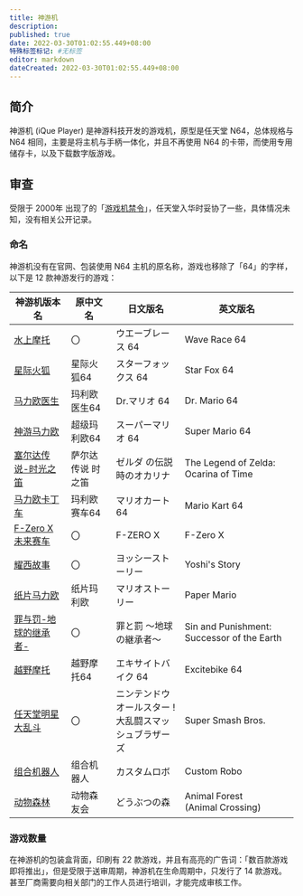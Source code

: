 ```yaml
---
title: 神游机
description:
published: true
date: 2022-03-30T01:02:55.449+08:00
特殊标签标记: #无标签
editor: markdown
dateCreated: 2022-03-30T01:02:55.449+08:00
---
```


## 简介

神游机 (iQue Player) 是神游科技开发的游戏机，原型是任天堂 N64，总体规格与 N64 相同，主要是将主机与手柄一体化，并且不再使用 N64 的卡带，而使用专用储存卡，以及下载数字版游戏。

## 审查

受限于 2000年 出现了的「[游戏机禁令](/rule/国务院/办公厅/关于开展电子游戏经营场所专项治理的意见.md)」，任天堂入华时妥协了一些，具体情况未知，没有相关公开记录。

### 命名

神游机没有在官网、包装使用 N64 主机的原名称，游戏也移除了「64」的字样，以下是 12 款神游发行的游戏：

| 神游机版本名              | 原中文名          | 日文版名                                                 | 英文版名                                   |
| ------------------------- | ----------------- | -------------------------------------------------------- | ------------------------------------------ |
| [水上摩托][0]             | 〇                | ウエーブレース 64                                        | Wave Race 64                               |
| [星际火狐][1]             | 星际火狐64        | スターフォックス 64                                      | Star Fox 64                                |
| [马力欧医生][2]           | 玛利欧医生64      | Dr.マリオ 64                                             | Dr. Mario 64                               |
| [神游马力欧][3]           | 超级玛利欧64      | スーパーマリオ 64                                        | Super Mario 64                             |
| [塞尔达传说-时光之笛][4]  | 萨尔达传说 时之笛 | ゼルダ の伝説 時のオカリナ                               | The Legend of Zelda: Ocarina of Time       |
| [马力欧卡丁车][5]         | 玛利欧赛车64      | マリオカート 64                                          | Mario Kart 64                              |
| [F-Zero X 未来赛车][6]    | 〇                | F-ZERO X                                                 | F-Zero X                                   |
| [耀西故事][7]             | 〇                | ヨッシーストーリー                                       | Yoshi's Story                              |
| [纸片马力欧][8]           | 纸片玛利欧        | マリオストーリー                                         | Paper Mario                                |
| [罪与罚-地球的继承者-][9] | 〇                | 罪と罰 〜地球の継承者〜                                  | Sin and Punishment: Successor of the Earth |
| [越野摩托][10]            | 越野摩托64        | エキサイトバイク 64                                      | Excitebike 64                              |
| [任天堂明星大乱斗][11]    | 〇                | ニンテンドウオールスター !<br>大乱闘スマッシュブラザーズ | Super Smash Bros.                          |
| [组合机器人][12]          | 组合机器人        | カスタムロボ                                             | Custom Robo                                |
| [动物森林][13]            | 动物森友会        | どうぶつの森                                             | Animal Forest<br>(Animal Crossing)         |

[0]: https://web.archive.org/web/20191111232124/https://www.ique.com/games/51011.htm
[1]: https://web.archive.org/web/20191111232134/https://www.ique.com/games/41011.htm
[2]: https://web.archive.org/web/20191111232117/https://www.ique.com/games/61011.htm
[3]: https://web.archive.org/web/20191111232124/https://www.ique.com/games/11011.htm
[4]: https://web.archive.org/web/20191111232117/https://www.ique.com/games/21011.htm
[5]: https://web.archive.org/web/20191111232132/https://www.ique.com/games/52011.htm
[6]: https://web.archive.org/web/20191111232116/https://www.ique.com/games/52021.htm
[7]: https://web.archive.org/web/20201023091146/https://www.ique.com/games/11021.htm
[8]: https://web.archive.org/web/20201111222621/https://www.ique.com/games/21021.htm
[9]: https://web.archive.org/web/20210427210207/https://www.ique.com/games/41021.htm
[10]: https://web.archive.org/web/20191111232122/https://www.ique.com/games/51021.htm
[11]: https://web.archive.org/web/20200721003147/https://www.ique.com/games/12021.htm
[12]: https://web.archive.org/web/20191111232138/https://www.ique.com/games/21051.htm
[13]: https://web.archive.org/web/20200607120432/https://www.ique.com/games/21041.htm

### 游戏数量

在神游机的包装盒背面，印刷有 22 款游戏，并且有高亮的广告词：「数百款游戏即将推出」，但是受限于送审周期，神游机在生命周期中，只发行了 14 款游戏。甚至厂商需要向相关部门的工作人员进行培训，才能完成审核工作。
